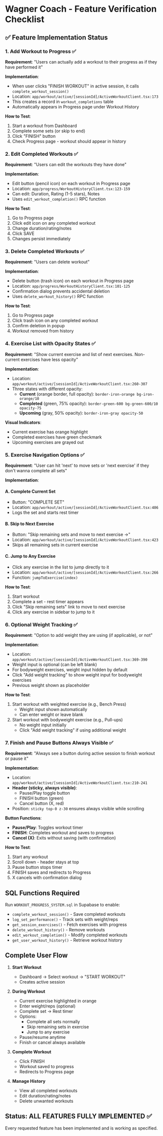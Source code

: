 # Wagner Coach - Feature Verification Checklist

## ✅ Feature Implementation Status

### 1. Add Workout to Progress ✅
**Requirement**: "Users can actually add a workout to their progress as if they have performed it"

**Implementation**:
- When user clicks "FINISH WORKOUT" in active session, it calls `complete_workout_session()`
- Location: `app/workout/active/[sessionId]/ActiveWorkoutClient.tsx:173`
- This creates a record in `workout_completions` table
- Automatically appears in Progress page under Workout History

**How to Test**:
1. Start a workout from Dashboard
2. Complete some sets (or skip to end)
3. Click "FINISH" button
4. Check Progress page - workout should appear in history

### 2. Edit Completed Workouts ✅
**Requirement**: "Users can edit the workouts they have done"

**Implementation**:
- Edit button (pencil icon) on each workout in Progress page
- Location: `app/progress/WorkoutHistoryClient.tsx:123-159`
- Can edit: Duration, Rating (1-5 stars), Notes
- Uses `edit_workout_completion()` RPC function

**How to Test**:
1. Go to Progress page
2. Click edit icon on any completed workout
3. Change duration/rating/notes
4. Click SAVE
5. Changes persist immediately

### 3. Delete Completed Workouts ✅
**Requirement**: "Users can delete workout"

**Implementation**:
- Delete button (trash icon) on each workout in Progress page
- Location: `app/progress/WorkoutHistoryClient.tsx:101-125`
- Confirmation dialog prevents accidental deletion
- Uses `delete_workout_history()` RPC function

**How to Test**:
1. Go to Progress page
2. Click trash icon on any completed workout
3. Confirm deletion in popup
4. Workout removed from history

### 4. Exercise List with Opacity States ✅
**Requirement**: "Show current exercise and list of next exercises. Non-current exercises have less opacity"

**Implementation**:
- Location: `app/workout/active/[sessionId]/ActiveWorkoutClient.tsx:260-307`
- Three states with different opacity:
  - **Current** (orange border, full opacity): `border-iron-orange bg-iron-orange/10`
  - **Completed** (green, 75% opacity): `border-green-600 bg-green-600/10 opacity-75`
  - **Upcoming** (gray, 50% opacity): `border-iron-gray opacity-50`

**Visual Indicators**:
- Current exercise has orange highlight
- Completed exercises have green checkmark
- Upcoming exercises are grayed out

### 5. Exercise Navigation Options ✅
**Requirement**: "User can hit 'next' to move sets or 'next exercise' if they don't wanna complete all sets"

**Implementation**:

#### A. Complete Current Set
- Button: "COMPLETE SET"
- Location: `app/workout/active/[sessionId]/ActiveWorkoutClient.tsx:406`
- Logs the set and starts rest timer

#### B. Skip to Next Exercise
- Button: "Skip remaining sets and move to next exercise →"
- Location: `app/workout/active/[sessionId]/ActiveWorkoutClient.tsx:423`
- Skips all remaining sets in current exercise

#### C. Jump to Any Exercise
- Click any exercise in the list to jump directly to it
- Location: `app/workout/active/[sessionId]/ActiveWorkoutClient.tsx:266`
- Function: `jumpToExercise(index)`

**How to Test**:
1. Start workout
2. Complete a set - rest timer appears
3. Click "Skip remaining sets" link to move to next exercise
4. Click any exercise in sidebar to jump to it

### 6. Optional Weight Tracking ✅
**Requirement**: "Option to add weight they are using (if applicable), or not"

**Implementation**:
- Location: `app/workout/active/[sessionId]/ActiveWorkoutClient.tsx:369-390`
- Weight input is optional (can be left blank)
- For bodyweight exercises, weight input hidden by default
- Click "Add weight tracking" to show weight input for bodyweight exercises
- Previous weight shown as placeholder

**How to Test**:
1. Start workout with weighted exercise (e.g., Bench Press)
   - Weight input shown automatically
   - Can enter weight or leave blank
2. Start workout with bodyweight exercise (e.g., Pull-ups)
   - No weight input initially
   - Click "Add weight tracking" if using additional weight

### 7. Finish and Pause Buttons Always Visible ✅
**Requirement**: "Always see a button during active session to finish workout or pause it"

**Implementation**:
- Location: `app/workout/active/[sessionId]/ActiveWorkoutClient.tsx:210-241`
- **Header (sticky, always visible)**:
  - Pause/Play toggle button
  - FINISH button (green)
  - Cancel button (X, red)
- Position: `sticky top-0 z-30` ensures always visible while scrolling

**Button Functions**:
- **Pause/Play**: Toggles workout timer
- **FINISH**: Completes workout and saves to progress
- **Cancel (X)**: Exits without saving (with confirmation)

**How to Test**:
1. Start any workout
2. Scroll down - header stays at top
3. Pause button stops timer
4. FINISH saves and redirects to Progress
5. X cancels with confirmation dialog

## SQL Functions Required

Run `WORKOUT_PROGRESS_SYSTEM.sql` in Supabase to enable:
- `complete_workout_session()` - Save completed workouts
- `log_set_performance()` - Track sets with weight/reps
- `get_session_exercises()` - Fetch exercises with progress
- `delete_workout_history()` - Remove workouts
- `edit_workout_completion()` - Modify completed workouts
- `get_user_workout_history()` - Retrieve workout history

## Complete User Flow

1. **Start Workout**
   - Dashboard → Select workout → "START WORKOUT"
   - Creates active session

2. **During Workout**
   - Current exercise highlighted in orange
   - Enter weight/reps (optional)
   - Complete set → Rest timer
   - Options:
     - Complete all sets normally
     - Skip remaining sets in exercise
     - Jump to any exercise
   - Pause/resume anytime
   - Finish or cancel always available

3. **Complete Workout**
   - Click FINISH
   - Workout saved to progress
   - Redirects to Progress page

4. **Manage History**
   - View all completed workouts
   - Edit duration/rating/notes
   - Delete unwanted workouts

## Status: ALL FEATURES FULLY IMPLEMENTED ✅

Every requested feature has been implemented and is working as specified.